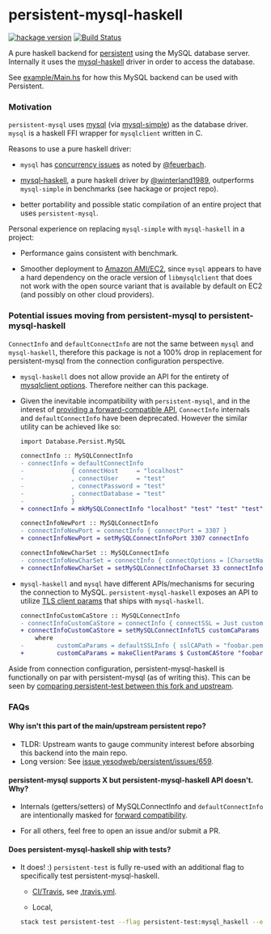 # persistent-mysql-haskell

[![hackage version](https://img.shields.io/hackage/v/persistent-mysql-haskell.svg)](https://hackage.haskell.org/package/persistent-mysql-haskell)
[![Build Status](https://travis-ci.org/naushadh/persistent.svg?branch=persistent-mysql-haskell)](https://travis-ci.org/naushadh/persistent)

A pure haskell backend for [persistent](https://github.com/yesodweb/persistent) using the MySQL database server.
Internally it uses the [mysql-haskell](https://github.com/winterland1989/mysql-haskell) driver in order to access the database.

See [example/Main.hs](https://github.com/naushadh/persistent/blob/persistent-mysql-haskell/persistent-mysql-haskell/example/Main.hs) for how this MySQL backend can be used with Persistent.

### Motivation

`persistent-mysql` uses [mysql](https://hackage.haskell.org/package/mysql) (via [mysql-simple](https://hackage.haskell.org/package/mysql-simple)) as the database driver. `mysql` is a haskell FFI wrapper for `mysqlclient` written in C.

Reasons to use a pure haskell driver:

- `mysql` has [concurrency issues](https://ro-che.info/articles/2015-04-17-safe-concurrent-mysql-haskell) as noted by [@feuerbach](https://github.com/feuerbach).

- [mysql-haskell](https://hackage.haskell.org/package/mysql-haskell), a pure haskell driver by [@winterland1989](https://github.com/winterland1989), outperforms `mysql-simple` in benchmarks (see hackage or project repo).

- better portability and possible static compilation of an entire project that uses `persistent-mysql`.


Personal experience on replacing `mysql-simple` with `mysql-haskell` in a project:

- Performance gains consistent with benchmark.

- Smoother deployment to [Amazon AMI/EC2](https://en.wikipedia.org/wiki/Amazon_Machine_Image), since `mysql` appears to have a hard dependency on the oracle version of `libmysqlclient` that does not work with the open source variant that is available by default on EC2 (and possibly on other cloud providers).

### Potential issues moving from persistent-mysql to persistent-mysql-haskell

`ConnectInfo` and `defaultConnectInfo` are not the same between `mysql` and `mysql-haskell`, therefore this package is not a 100% drop in replacement for persistent-mysql from the connection configuration perspective.

- `mysql-haskell` does not allow provide an API for the entirety of [mysqlclient options](https://hackage.haskell.org/package/mysql-0.1.4/docs/Database-MySQL-Base.html#t:Option). Therefore neither can this package.

- Given the inevitable incompatibility with `persistent-mysql`, and in the interest of [providing a forward-compatible API](http://www.snoyman.com/blog/2016/11/designing-apis-for-extensibility), `ConnectInfo` internals and `defaultConnectInfo` have been deprecated. However the similar utility can be achieved like so:

    ```diff
    import Database.Persist.MySQL

    connectInfo :: MySQLConnectInfo
    - connectInfo = defaultConnectInfo
    -             { connectHost     = "localhost"
    -             , connectUser     = "test"
    -             , connectPassword = "test"
    -             , connectDatabase = "test"
    -             }
    + connectInfo = mkMySQLConnectInfo "localhost" "test" "test" "test"

    connectInfoNewPort :: MySQLConnectInfo
    - connectInfoNewPort = connectInfo { connectPort = 3307 }
    + connectInfoNewPort = setMySQLConnectInfoPort 3307 connectInfo

    connectInfoNewCharSet :: MySQLConnectInfo
    - connectInfoNewCharSet = connectInfo { connectOptions = [CharsetName "utf8"] }
    + connectInfoNewCharSet = setMySQLConnectInfoCharset 33 connectInfo

    ```

- `mysql-haskell` and `mysql` have different APIs/mechanisms for securing the
connection to MySQL. `persistent-mysql-haskell` exposes an API to utilize
[TLS client params](https://hackage.haskell.org/package/mysql-haskell/docs/Database-MySQL-TLS.html)
that ships with `mysql-haskell`.

    ```diff
    connectInfoCustomCaStore :: MySQLConnectInfo
    - connectInfoCustomCaStore = connectInfo { connectSSL = Just customCaParams }
    + connectInfoCustomCaStore = setMySQLConnectInfoTLS customCaParams connectInfo
        where
    -         customCaParams = defaultSSLInfo { sslCAPath = "foobar.pem" }
    +         customCaParams = makeClientParams $ CustomCAStore "foobar.pem"
    ```


Aside from connection configuration, persistent-mysql-haskell is functionally on par with persistent-mysql (as of writing this). This can be seen by [comparing persistent-test between this fork and upstream](https://github.com/yesodweb/persistent/compare/master...naushadh:persistent-mysql-haskell#diff-028f5df7b2b9c5c8b0fa670fc8c69bff).

### FAQs

#### Why isn't this part of the main/upstream persistent repo?

- TLDR: Upstream wants to gauge community interest before absorbing this backend into the main repo.
- Long version: See [issue yesodweb/persistent/issues/659](https://github.com/yesodweb/persistent/issues/659).

#### persistent-mysql supports X but persistent-mysql-haskell API doesn't. Why?

- Internals (getters/setters) of MySQLConnectInfo and `defaultConnectInfo` are intentionally masked for [forward compatibility](http://www.snoyman.com/blog/2016/11/designing-apis-for-extensibility).

- For all others, feel free to open an issue and/or submit a PR.

#### Does persistent-mysql-haskell ship with tests?

- It does! :) `persistent-test` is fully re-used with an additional flag to specifically test persistent-mysql-haskell.

    - [CI/Travis](https://travis-ci.org/naushadh/persistent), see [.travis.yml](../.travis.yml).

    - Local,
    ```bash
    stack test persistent-test --flag persistent-test:mysql_haskell --exec persistent-test
    ```